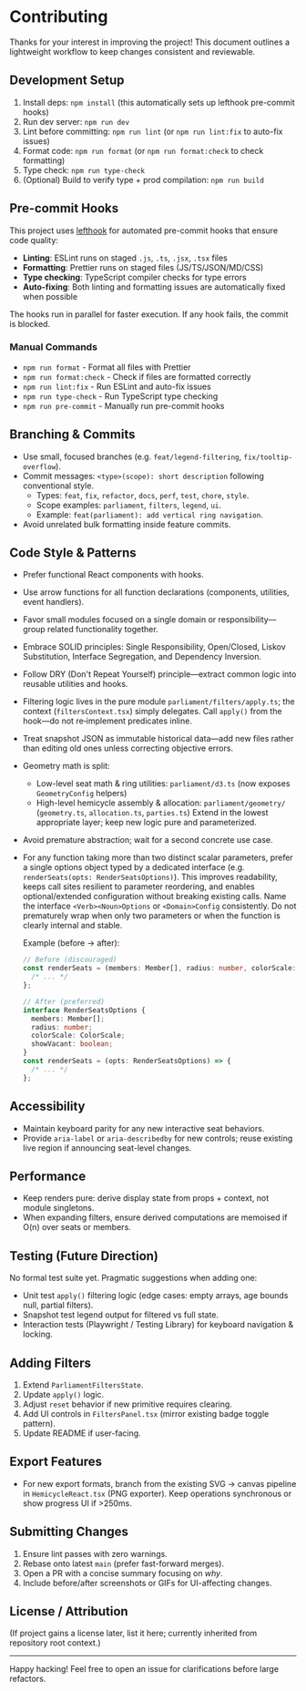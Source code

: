 # Contributing

Thanks for your interest in improving the project! This document outlines a lightweight workflow to keep changes
consistent and reviewable.

## Development Setup

1. Install deps: `npm install` (this automatically sets up lefthook pre-commit hooks)
2. Run dev server: `npm run dev`
3. Lint before committing: `npm run lint` (or `npm run lint:fix` to auto-fix issues)
4. Format code: `npm run format` (or `npm run format:check` to check formatting)
5. Type check: `npm run type-check`
6. (Optional) Build to verify type + prod compilation: `npm run build`

## Pre-commit Hooks

This project uses [lefthook](https://lefthook.dev/) for automated pre-commit hooks that ensure code quality:

- **Linting**: ESLint runs on staged `.js`, `.ts`, `.jsx`, `.tsx` files
- **Formatting**: Prettier runs on staged files (JS/TS/JSON/MD/CSS)
- **Type checking**: TypeScript compiler checks for type errors
- **Auto-fixing**: Both linting and formatting issues are automatically fixed when possible

The hooks run in parallel for faster execution. If any hook fails, the commit is blocked.

### Manual Commands

- `npm run format` - Format all files with Prettier
- `npm run format:check` - Check if files are formatted correctly
- `npm run lint:fix` - Run ESLint and auto-fix issues
- `npm run type-check` - Run TypeScript type checking
- `npm run pre-commit` - Manually run pre-commit hooks

## Branching & Commits

- Use small, focused branches (e.g. `feat/legend-filtering`, `fix/tooltip-overflow`).
- Commit messages: `<type>(scope): short description` following conventional style.
  - Types: `feat`, `fix`, `refactor`, `docs`, `perf`, `test`, `chore`, `style`.
  - Scope examples: `parliament`, `filters`, `legend`, `ui`.
  - Example: `feat(parliament): add vertical ring navigation`.
- Avoid unrelated bulk formatting inside feature commits.

## Code Style & Patterns

- Prefer functional React components with hooks.
- Use arrow functions for all function declarations (components, utilities, event handlers).
- Favor small modules focused on a single domain or responsibility—group related functionality together.
- Embrace SOLID principles: Single Responsibility, Open/Closed, Liskov Substitution, Interface Segregation, and
  Dependency Inversion.
- Follow DRY (Don't Repeat Yourself) principle—extract common logic into reusable utilities and hooks.
- Filtering logic lives in the pure module `parliament/filters/apply.ts`; the context (`filtersContext.tsx`) simply
  delegates. Call `apply()` from the hook—do not re‑implement predicates inline.
- Treat snapshot JSON as immutable historical data—add new files rather than editing old ones unless correcting
  objective errors.
- Geometry math is split:
  - Low-level seat math & ring utilities: `parliament/d3.ts` (now exposes `GeometryConfig` helpers)
  - High-level hemicycle assembly & allocation: `parliament/geometry/` (`geometry.ts`, `allocation.ts`, `parties.ts`)
    Extend in the lowest appropriate layer; keep new logic pure and parameterized.
- Avoid premature abstraction; wait for a second concrete use case.
- For any function taking more than two distinct scalar parameters, prefer a single options object typed by a dedicated
  interface (e.g. `renderSeats(opts: RenderSeatsOptions)`). This improves readability, keeps call sites resilient to
  parameter reordering, and enables optional/extended configuration without breaking existing calls. Name the interface
  `<Verb><Noun>Options` or `<Domain>Config` consistently. Do not prematurely wrap when only two parameters or when the
  function is clearly internal and stable.

  Example (before → after):

  ```ts
  // Before (discouraged)
  const renderSeats = (members: Member[], radius: number, colorScale: ColorScale, showVacant: boolean) => {
    /* ... */
  };

  // After (preferred)
  interface RenderSeatsOptions {
    members: Member[];
    radius: number;
    colorScale: ColorScale;
    showVacant: boolean;
  }
  const renderSeats = (opts: RenderSeatsOptions) => {
    /* ... */
  };
  ```

## Accessibility

- Maintain keyboard parity for any new interactive seat behaviors.
- Provide `aria-label` or `aria-describedby` for new controls; reuse existing live region if announcing seat-level
  changes.

## Performance

- Keep renders pure: derive display state from props + context, not module singletons.
- When expanding filters, ensure derived computations are memoised if O(n) over seats or members.

## Testing (Future Direction)

No formal test suite yet. Pragmatic suggestions when adding one:

- Unit test `apply()` filtering logic (edge cases: empty arrays, age bounds null, partial filters).
- Snapshot test legend output for filtered vs full state.
- Interaction tests (Playwright / Testing Library) for keyboard navigation & locking.

## Adding Filters

1. Extend `ParliamentFiltersState`.
2. Update `apply()` logic.
3. Adjust `reset` behavior if new primitive requires clearing.
4. Add UI controls in `FiltersPanel.tsx` (mirror existing badge toggle pattern).
5. Update README if user-facing.

## Export Features

- For new export formats, branch from the existing SVG -> canvas pipeline in `HemicycleReact.tsx` (PNG exporter). Keep
  operations synchronous or show progress UI if >250ms.

## Submitting Changes

1. Ensure lint passes with zero warnings.
2. Rebase onto latest `main` (prefer fast-forward merges).
3. Open a PR with a concise summary focusing on _why_.
4. Include before/after screenshots or GIFs for UI-affecting changes.

## License / Attribution

(If project gains a license later, list it here; currently inherited from repository root context.)

---

Happy hacking! Feel free to open an issue for clarifications before large refactors.
